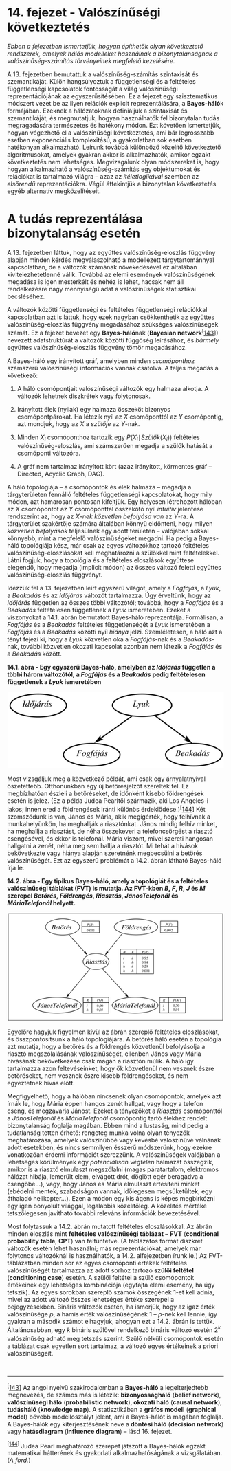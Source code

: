 <?xml version="1.0" encoding="UTF-8" standalone="no"?>

<html xmlns="http://www.w3.org/1999/xhtml"><head><meta name="generator" content="DocBook XSL Stylesheets V1.76.1"/></head><body><div class="chapter" title="14. fejezet - Valószínűségi következtetés"><div class="titlepage"><div><div><h1 class="title"><a id="id672996"/>14. fejezet - Valószínűségi következtetés</h1></div></div></div><p><span class="emphasis"><em>Ebben a fejezetben ismertetjük, hogyan építhetők olyan következtető rendszerek, amelyek hálós modelleket használnak a bizonytalanságnak a valószínűség-számítás törvényeinek megfelelő kezelésére.</em></span></p><p>A 13. fejezetben bemutattuk a valószínűség-számítás szintaxisát és szemantikáját. Külön hangsúlyoztuk a függetlenségi és a feltételes függetlenségi kapcsolatok fontosságát a világ valószínűségi reprezentációjának az egyszerűsítésében. Ez a fejezet egy szisztematikus módszert vezet be az ilyen relációk explicit reprezentálására, a <span class="strong"><strong>Bayes-háló</strong></span>k formájában. Ezeknek a hálózatoknak definiáljuk a szintaxisát és szemantikáját, és megmutatjuk, hogyan használhatók fel bizonytalan tudás megragadására természetes és hatékony módon. Ezt követően ismertetjük, hogyan végezhető el a valószínűségi következtetés, ami bár legrosszabb esetben exponenciális komplexitású, a gyakorlatban sok esetben hatékonyan alkalmazható. Leírunk továbbá különböző közelítő következtető algoritmusokat, amelyek gyakran akkor is alkalmazhatók, amikor egzakt következtetés nem lehetséges. Megvizsgálunk olyan módszereket is, hogy hogyan alkalmazható a valószínűség-számítás egy objektumokat és relációkat is tartalmazó világra – azaz az <span class="emphasis"><em>ítéletlogikával</em></span> szemben az <span class="emphasis"><em>elsőrendű </em></span>reprezentációkra. Végül áttekintjük a bizonytalan következtetés egyéb alternatív megközelítéseit.</p><div class="section" title="A tudás reprezentálása bizonytalanság esetén"><div class="titlepage"><div><div><h1 class="title"><a id="id673018"/>A tudás reprezentálása bizonytalanság esetén</h1></div></div></div><p>A 13. fejezetben<span class="emphasis"><em> </em></span>láttuk, hogy az együttes valószínűség-eloszlás függvény alapján minden kérdés megválaszolható a modellezett tárgytartománnyal kapcsolatban, de a változók számának növekedésével ez általában kivitelezhetetlenné válik. Továbbá az elemi események valószínűségének megadása is igen mesterkélt és nehéz is lehet, hacsak nem áll rendelkezésre nagy mennyiségű adat a valószínűségek statisztikai becsléséhez.</p><p>A változók közötti függetlenségi és feltételes függetlenségi relációkkal kapcsolatban azt is láttuk, hogy ezek nagyban csökkenthetik az együttes valószínűség-eloszlás függvény megadásához szükséges valószínűségek számát. Ez a fejezet bevezet egy <span class="strong"><strong>Bayes-háló</strong></span>nak (<span class="strong"><strong>Bayesian network</strong></span><sup>[<a id="id673038" href="#ftn.id673038" class="footnote">143</a>]</sup>) nevezett adatstruktúrát a változók közötti függőség leírásához, és <span class="emphasis"><em>bármely</em></span> együttes valószínűség-eloszlás függvény tömör megadásához.</p><p>A Bayes-háló egy irányított gráf, amelyben minden <span class="emphasis"><em>csomóponthoz</em></span> számszerű valószínűségi információk vannak csatolva. A teljes megadás a következő:</p><div class="orderedlist"><ol class="orderedlist"><li class="listitem"><p>A háló csomópontjait valószínűségi változók egy halmaza alkotja. A változók lehetnek diszkrétek vagy folytonosak.</p></li><li class="listitem"><p>Irányított élek (nyilak) egy halmaza összeköt bizonyos csomópontpárokat. Ha létezik nyíl az <span class="emphasis"><em>X</em></span> csomóponttól az <span class="emphasis"><em>Y</em></span> csomópontig, azt mondjuk, hogy az <span class="emphasis"><em>X</em></span> a <span class="emphasis"><em>szülője </em></span>az <span class="emphasis"><em>Y</em></span>-nak.</p></li><li class="listitem"><p>Minden <span class="emphasis"><em>X<sub>i</sub></em></span> csomóponthoz tartozik egy <span class="emphasis"><em>P</em></span>(<span class="emphasis"><em>X<sub>i</sub></em></span>∣<span class="emphasis"><em>Szülők</em></span>(<span class="emphasis"><em>X<sub>i</sub></em></span>)) feltételes valószínűség-eloszlás, ami számszerűen megadja a szülők hatását a csomóponti változóra.</p></li><li class="listitem"><p>A gráf nem tartalmaz irányított kört (azaz irányított, körmentes gráf – Directed, Acyclic Graph, DAG).</p></li></ol></div><p>A háló topológiája – a csomópontok és élek halmaza – megadja a tárgyterületen fennálló feltételes függetlenségi kapcsolatokat, hogy mily módon, azt hamarosan pontosan kifejtjük. Egy helyesen létrehozott hálóban az <span class="emphasis"><em>X</em></span> csomópontot az <span class="emphasis"><em>Y</em></span> csomóponttal összekötő nyíl <span class="emphasis"><em>intuitív</em></span> jelentése rendszerint az, hogy az <span class="emphasis"><em>X</em></span>-<span class="emphasis"><em>nek közvetlen befolyása</em></span> <span class="emphasis"><em>van</em></span> az <span class="emphasis"><em>Y</em></span>-ra. A tárgyterület szakértője számára általában könnyű eldönteni, hogy milyen <span class="emphasis"><em>közvetlen befolyások</em></span> teljesülnek egy adott területen – valójában sokkal könnyebb, mint a megfelelő valószínűségeket megadni. Ha pedig a Bayes-háló topológiája kész, már csak az egyes változókhoz tartozó feltételes valószínűség-eloszlásokat kell meghatározni a szülőkkel mint feltételekkel. Látni fogjuk, hogy a topológia és a feltételes eloszlások együttese elegendő, hogy megadja (implicit módon) az összes változó feletti együttes valószínűség-eloszlás függvényt.</p><p class="Tartalom3">Idézzük fel a 13. fejezetben leírt egyszerű világot, amely a <span class="emphasis"><em>Fogfájás</em></span>, a <span class="emphasis"><em>Lyuk</em></span>, a<span class="emphasis"><em> Beakadás</em></span> és az <span class="emphasis"><em>Időjárás</em></span> változót tartalmazza. Úgy érveltünk, hogy az <span class="emphasis"><em>Időjárás</em></span> független az összes többi változótól; továbbá, hogy a <span class="emphasis"><em>Fogfájás</em></span> és a <span class="emphasis"><em>Beakadás</em></span> feltételesen függetlenek a <span class="emphasis"><em>Lyuk</em></span> ismeretében. Ezeket a viszonyokat a 14.1. ábrán bemutatott Bayes-háló reprezentálja. Formálisan, a <span class="emphasis"><em>Fogfájás</em></span> és a <span class="emphasis"><em>Beakadás</em></span> feltételes függetlenségét a <span class="emphasis"><em>Lyuk</em></span> ismeretében a <span class="emphasis"><em>Fogfájás</em></span> és a <span class="emphasis"><em>Beakadás </em></span>közötti nyíl <span class="emphasis"><em>hiánya</em></span> jelzi. Szemléletesen, a háló azt a tényt fejezi ki, hogy a <span class="emphasis"><em>Lyuk</em></span> közvetlen oka a <span class="emphasis"><em>Fogfájás</em></span>-nak és a <span class="emphasis"><em>Beakadás</em></span>-nak, további közvetlen okozati kapcsolat azonban nem létezik a <span class="emphasis"><em>Fogfájás</em></span> és a <span class="emphasis"><em>Beakadás </em></span>között.</p><div class="figure"><a id="id673293"/><p class="title"><strong>14.1. ábra - Egy egyszerű Bayes-háló, amelyben az <span class="emphasis"><em>Időjárás</em></span> független a többi három változótól, a <span class="emphasis"><em>Fogfájás</em></span> és a <span class="emphasis"><em>Beakadás</em></span> pedig feltételesen függetlenek a <span class="emphasis"><em>Lyuk</em></span> ismeretében</strong></p><div class="figure-contents"><div class="mediaobject"><img src="kepek/14-01.png" alt="Egy egyszerű Bayes-háló, amelyben az Időjárás független a többi három változótól, a Fogfájás és a Beakadás pedig feltételesen függetlenek a Lyuk ismeretében"/></div></div></div><p class="Tartalom3">Most vizsgáljuk meg a közvetkező példát, ami csak egy árnyalatnyival öszetettebb. Otthonunkban egy új betörésjelzőt szereltek fel. Ez megbízhatóan észleli a betöréseket, de időnként kisebb földrengések esetén is jelez. (Ez a példa Judea Pearltől származik, aki Los Angeles-i lakos; innen ered a földrengések iránti különös érdeklődése.)<sup>[<a id="id673320" href="#ftn.id673320" class="footnote">144</a>]</sup> Két szomszédunk is van, János és Mária, akik megígérték, hogy felhívnak a munkahelyünkön, ha meghallják a riasztónkat. János mindig felhív minket, ha meghallja a riasztást, de néha összekeveri a telefoncsörgést a riasztó csengésével, és ekkor is telefonál. Mária viszont, mivel szereti hangosan hallgatni a zenét, néha meg sem hallja a riasztót. Mi tehát a hívások bekövetkezte vagy hiánya alapján szeretnénk megbecsülni a betörés valószínűségét. Ezt az egyszerű problémát a<span class="emphasis"><em> </em></span>14.2. ábrán látható Bayes-háló írja le.</p><div class="figure"><a id="id673334"/><p class="title"><strong>14.2. ábra - Egy tipikus Bayes-háló, amely a topológiát és a feltételes valószínűségi táblákat (FVT) is mutatja. Az FVT-kben <span class="emphasis"><em>B</em></span>,<span class="emphasis"><em> F</em></span>,<span class="emphasis"><em> R</em></span>,<span class="emphasis"><em> J</em></span> és <span class="emphasis"><em>M</em></span> szerepel <span class="emphasis"><em>Betörés</em></span>,<span class="emphasis"><em> Földrengés</em></span>, <span class="emphasis"><em>Riasztás</em></span>, <span class="emphasis"><em>JánosTelefonál </em></span>és <span class="emphasis"><em>MáriaTelefonál</em></span> helyett.</strong></p><div class="figure-contents"><div class="mediaobject"><img src="kepek/14-02.png" alt="Egy tipikus Bayes-háló, amely a topológiát és a feltételes valószínűségi táblákat (FVT) is mutatja. Az FVT-kben B, F, R, J és M szerepel Betörés, Földrengés, Riasztás, JánosTelefonál és MáriaTelefonál helyett."/></div></div></div><p>Egyelőre hagyjuk figyelmen kívül az ábrán szereplő feltételes eloszlásokat, és összpontosítsunk a háló topológiájára. A betörés háló esetén a topológia azt mutatja, hogy a betörés és a földrengés közvetlenül befolyásolja a riasztó megszólalásának valószínűségét, ellenben János vagy Mária hívásának bekövetkezése csak magán a riasztón múlik. A háló így tartalmazza azon feltevéseinket, hogy ők közvetlenül nem vesznek észre betöréseket, nem vesznek észre kisebb földrengéseket, és nem egyeztetnek hívás előtt.</p><p>Megfigyelhető, hogy a hálóban nincsenek olyan csomópontok, amelyek azt írnák le, hogy Mária éppen hangos zenét hallgat, vagy hogy a telefon cseng, és megzavarja Jánost. Ezeket a tényezőket a <span class="emphasis"><em>Riasztás</em></span> csomóponttól a <span class="emphasis"><em>JánosTelefonál</em></span> és <span class="emphasis"><em>MáriaTelefonál </em></span>csomópontig tartó élekhez rendelt bizonytalanság foglalja magában. Ebben mind a lustaság, mind pedig a tudatlanság tetten érhető: rengeteg munka volna olyan tényezők meghatározása, amelyek valószínűbbé vagy kevésbé valószínűvé válnának adott esetekben, és nincs semmilyen ésszerű módszerünk, hogy ezekre vonatkozóan érdemi információt szerezzünk. A valószínűségek valójában a lehetséges körülmények egy <span class="emphasis"><em>potenciálisan végtelen</em></span> halmazát összegzik, amikor is a riasztó elmulaszt megszólalni (magas páratartalom, elektromos hálózat hibája, lemerült elem, elvágott drót, döglött egér beragadva a csengőbe…), vagy, hogy János és Mária elmulaszt értesíteni minket (ebédelni mentek, szabadságon vannak, időlegesen megsüketültek, egy áthaladó helikopter…). Ezen a módon egy kis ágens is képes megbirkózni egy igen bonyolult világgal, legalábbis közelítőleg. A közelítés mértéke tetszőlegesen javítható további releváns információk bevezetésével.</p><p>Most folytassuk a 14.2. ábrán mutatott feltételes eloszlásokkal. Az ábrán minden eloszlás mint <span class="strong"><strong>feltételes valószínűségi táblázat</strong></span> – <span class="strong"><strong>FVT</strong></span> (<span class="strong"><strong>conditional probability table</strong></span>, <span class="strong"><strong>CPT</strong></span>) van feltüntetve. (A táblázatos formát diszkrét változók esetén lehet használni; más reprezentációkat, amelyek már folytonos változóknál is használhatók, a 14.2. alfejezetben írunk le.) Az FVT-táblázatban minden sor az egyes csomóponti értékek feltételes valószínűségét tartalmazza az adott sorhoz tartozó <span class="strong"><strong>szülői feltétel</strong></span> (<span class="strong"><strong>conditioning case</strong></span>) esetén. A szülői feltétel a szülő csomópontok értékeinek egy lehetséges kombinációja (egyfajta elemi esemény, ha úgy tetszik). Az egyes sorokban szereplő számok összegének 1-et kell adnia, mivel az adott változó összes lehetséges értéke szerepel a bejegyzésekben. Bináris változók esetén, ha ismerjük, hogy az igaz érték valószínűsége <span class="emphasis"><em>p</em></span>, a hamis érték valószínűségének 1 <span class="emphasis"><em>– p</em></span>-nek kell lennie, így gyakran a második számot elhagyjuk, ahogyan ezt a 14.2. ábrán is tettük. Általánosabban, egy <span class="emphasis"><em>k </em></span>bináris szülővel rendelkező bináris változó esetén 2<span class="emphasis"><em><sup>k</sup><sub> </sub></em></span>valószínűség adható meg tetszés szerint. Szülő nélküli csomópontok esetén a táblázat csak egyetlen sort tartalmaz, a változó egyes értékeinek a priori valószínűségeit.</p></div><div class="footnotes"><br/><hr/><div class="footnote"><p class="footnote text"><sup>[<a id="ftn.id673038" href="#id673038" class="para">143</a>] </sup> Az angol nyelvű szakirodalomban a <span class="strong"><strong>Bayes-háló</strong></span> a legelterjedtebb megnevezés, de számos más is létezik: <span class="strong"><strong>bizonyosságháló</strong></span> (<span class="strong"><strong>belief network</strong></span>), <span class="strong"><strong>valószínűségi háló</strong></span> (<span class="strong"><strong>probabilistic network</strong></span>),<span class="strong"><strong> okozati háló</strong></span> (<span class="strong"><strong>causal network</strong></span>),<span class="strong"><strong> tudásháló</strong></span> (<span class="strong"><strong>knowledge map</strong></span>). A statisztikában a <span class="strong"><strong>gráfos modell</strong></span> (<span class="strong"><strong>graphical model</strong></span>) bővebb modellosztályt jelent, ami a Bayes-hálót is magában foglalja. A Bayes-hálók egy kiterjesztésének neve a<span class="strong"><strong> döntési háló</strong></span> (<span class="strong"><strong>decision network</strong></span>) vagy<span class="strong"><strong> hatásdiagram</strong></span> (<span class="strong"><strong>influence diagram</strong></span>) – lásd 16. fejezet.</p></div><div class="footnote"><p class="footnote text"><sup>[<a id="ftn.id673320" href="#id673320" class="para">144</a>] </sup> Judea Pearl meghatározó szerepet játszott a Bayes-hálók egzakt matematikai hátterének és gyakorlati alkalmazhatóságának a vizsgálatában. (<span class="emphasis"><em>A ford.</em></span>)</p></div></div></div></body></html>
